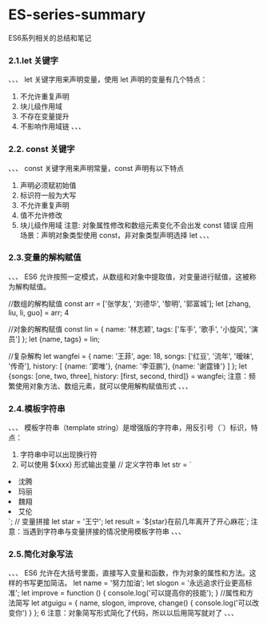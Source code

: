 # ES-series-summary
ES6系列相关的总结和笔记

### 2.1.let 关键字
、、、
let 关键字用来声明变量，使用 let 声明的变量有几个特点：
1) 不允许重复声明
2) 块儿级作用域
3) 不存在变量提升
4) 不影响作用域链
、、、
### 2.2. const 关键字
、、、
const 关键字用来声明常量，const 声明有以下特点
1) 声明必须赋初始值
2) 标识符一般为大写
3) 不允许重复声明
4) 值不允许修改
5) 块儿级作用域
注意: 对象属性修改和数组元素变化不会出发 const 错误
应用场景：声明对象类型使用 const，非对象类型声明选择 let
、、、
### 2.3.变量的解构赋值
、、、
ES6 允许按照一定模式，从数组和对象中提取值，对变量进行赋值，这被称为解构赋值。

//数组的解构赋值
const arr = ['张学友', '刘德华', '黎明', '郭富城'];
let [zhang, liu, li, guo] = arr; 4

//对象的解构赋值
const lin = {
name: '林志颖',
tags: ['车手', '歌手', '小旋风', '演员']
};
let {name, tags} = lin;

//复杂解构
let wangfei = {
name: '王菲',
age: 18,
songs: ['红豆', '流年', '暧昧', '传奇'],
history: [
{name: '窦唯'},
{name: '李亚鹏'},
{name: '谢霆锋'} ]
};
let {songs: [one, two, three], history: [first, second, third]} = 
wangfei;
注意：频繁使用对象方法、数组元素，就可以使用解构赋值形式
、、、
### 2.4.模板字符串
、、、
模板字符串（template string）是增强版的字符串，用反引号（`）标识，特点：
1) 字符串中可以出现换行符
2) 可以使用 ${xxx} 形式输出变量
// 定义字符串
let str = `<ul>
<li>沈腾</li>
<li>玛丽</li>
<li>魏翔</li>
<li>艾伦</li>
</ul>`;
// 变量拼接
let star = '王宁';
let result = `${star}在前几年离开了开心麻花`;
注意：当遇到字符串与变量拼接的情况使用模板字符串
、、、

### 2.5.简化对象写法
、、、
ES6 允许在大括号里面，直接写入变量和函数，作为对象的属性和方法。这
样的书写更加简洁。
let name = '努力加油';
let slogon = '永远追求行业更高标准';
let improve = function () {
console.log('可以提高你的技能');
}
//属性和方法简写
let atguigu = {
name,
slogon,
improve,
change() {
console.log('可以改变你') }
};
6
注意：对象简写形式简化了代码，所以以后用简写就对了
、、、